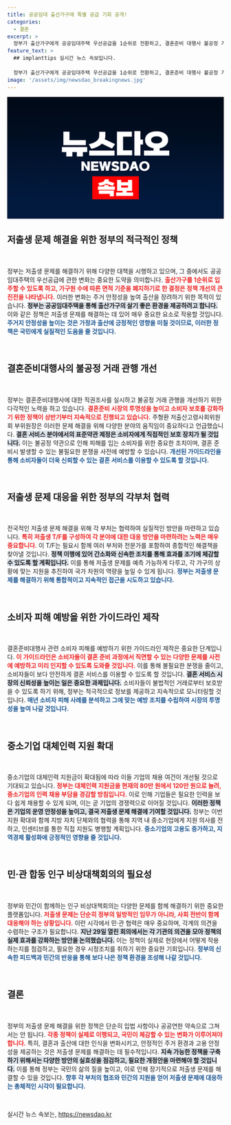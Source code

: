 ```yaml
---
title: 공공임대 출산가구에 특별 공급 기회 공개!
categories:
  - 결혼
excerpt: >
  정부가 출산가구에게 공공임대주택 우선공급을 1순위로 전환하고, 결혼준비 대행사 불공정 거래 관행 개선에 나섭니다. 저출산 문제 해결을 위한 적극적인 대응이 시작됩니다!
feature_text: >
  ## implanttips 실시간 뉴스 속보입니다.

  정부가 출산가구에게 공공임대주택 우선공급을 1순위로 전환하고, 결혼준비 대행사 불공정 거래 관행 개선에 나섭니다. 저출산 문제 해결을 위한 적극적인 대응이 시작됩니다!
image: '/assets/img/newsdao_breakingnews.jpg'
---
```


<p><img src="/assets/img/newsdao_breakingnews.jpg" alt="implanttips 속보" /></p>

<h2 data-ke-size="size26">저출생 문제 해결을 위한 정부의 적극적인 정책</h2>

<p data-ke-size="size16">&nbsp;</p>

<p>정부는 저출생 문제를 해결하기 위해 다양한 대책을 시행하고 있으며, 그 중에서도 공공임대주택의 우선공급에 관한 변화는 중요한 도약을 의미합니다. <b><span style="color: #ee2323;">출산가구를 1순위로 입주할 수 있도록 하고, 가구원 수에 따른 면적 기준을 폐지하기로 한 결정은 정책 개선의 큰 진전을 나타냅니다.</span></b> 이러한 변화는 주거 안정성을 높여 출산을 장려하기 위한 목적이 있습니다. <b><span style="background-color: #21538527;">정부는 공공임대주택을 통해 출산가구의 살기 좋은 환경을 제공하려고 합니다.</span></b> 이와 같은 정책은 저출생 문제를 해결하는 데 있어 매우 중요한 요소로 작용할 것입니다. <b><span style="color: #1a5490;">주거지 안정성을 높이는 것은 가정과 출산에 긍정적인 영향을 미칠 것이므로, 이러한 정책은 국민에게 실질적인 도움을 줄 것입니다.</span></b></p>

<p data-ke-size="size16">&nbsp;</p>

<h2 data-ke-size="size26">결혼준비대행사의 불공정 거래 관행 개선</h2>

<p data-ke-size="size16">&nbsp;</p>

<p>정부는 결혼준비대행사에 대한 직권조사를 실시하고 불공정 거래 관행을 개선하기 위한 다각적인 노력을 하고 있습니다. <b><span style="color: #ee2323;">결혼준비 시장의 투명성을 높이고 소비자 보호를 강화하기 위한 정책이 상반기부터 지속적으로 진행되고 있습니다.</span></b> 주형환 저출산고령사회위원회 부위원장은 이러한 문제 해결을 위해 다양한 분야의 움직임이 중요하다고 언급했습니다. <b><span style="background-color: #21538527;">결혼 서비스 분야에서의 표준약관 제정은 소비자에게 직접적인 보호 장치가 될 것입니다.</span></b> 이는 불공정 약관으로 인해 피해를 입는 소비자를 위한 중요한 조치이며, 결혼 준비시 발생할 수 있는 불필요한 분쟁을 사전에 예방할 수 있습니다. <b><span style="color: #1a5490;">개선된 가이드라인을 통해 소비자들이 더욱 신뢰할 수 있는 결혼 서비스를 이용할 수 있도록 할 것입니다.</span></b></p>

<p data-ke-size="size16">&nbsp;</p>

<h2 data-ke-size="size26">저출생 문제 대응을 위한 정부의 각부처 협력</h2>

<p data-ke-size="size16">&nbsp;</p>

<p>전국적인 저출생 문제 해결을 위해 각 부처는 협력하여 실질적인 방안을 마련하고 있습니다. <b><span style="color: #ee2323;">특히 저출생 T/F를 구성하여 각 분야에 대한 대응 방안을 마련하려는 노력은 매우 중요합니다.</span></b> 이 T/F는 필요시 함께 여러 부처와 전문가를 포함하여 종합적인 해결책을 찾아낼 것입니다. <b><span style="background-color: #21538527;">정책 이행에 있어 간소화와 신속한 조치를 통해 효과를 조기에 체감할 수 있도록 할 계획입니다.</span></b> 이를 통해 저출생 문제를 예측 가능하게 다루고, 각 가구의 상황에 맞는 지원을 추진하여 국가 차원의 역량을 높일 수 있게 됩니다. <b><span style="color: #1a5490;">정부는 저출생 문제를 해결하기 위해 통합적이고 지속적인 접근을 시도하고 있습니다.</span></b></p>

<p data-ke-size="size16">&nbsp;</p>

<h2 data-ke-size="size26">소비자 피해 예방을 위한 가이드라인 제작</h2>

<p data-ke-size="size16">&nbsp;</p>

<p>결혼준비대행사 관련 소비자 피해를 예방하기 위한 가이드라인 제작은 중요한 단계입니다. <b><span style="color: #ee2323;">이 가이드라인은 소비자들이 결혼 준비 과정에서 직면할 수 있는 다양한 문제를 사전에 예방하고 미리 인지할 수 있도록 도와줄 것입니다.</span></b> 이를 통해 불필요한 분쟁을 줄이고, 소비자들이 보다 안전하게 결혼 서비스를 이용할 수 있도록 할 것입니다. <b><span style="background-color: #21538527;">결혼 서비스 시장의 신뢰성을 높이는 일은 중요한 과제입니다.</span></b> 소비자들이 불법적인 거래로부터 보호받을 수 있도록 하기 위해, 정부는 적극적으로 정보를 제공하고 지속적으로 모니터링할 것입니다. <b><span style="color: #1a5490;">매년 소비자 피해 사례를 분석하고 그에 맞는 예방 조치를 수립하여 시장의 투명성을 높여 나갈 것입니다.</span></b></p>

<p data-ke-size="size16">&nbsp;</p>

<h2 data-ke-size="size26">중소기업 대체인력 지원 확대</h2>

<p data-ke-size="size16">&nbsp;</p>

<p>중소기업의 대체인력 지원금이 확대됨에 따라 이들 기업의 채용 여건이 개선될 것으로 기대되고 있습니다. <b><span style="color: #ee2323;">정부는 대체인력 지원금을 현재의 80만 원에서 120만 원으로 늘려, 중소기업의 인력 채용 부담을 경감할 방침입니다.</span></b> 이로 인해 기업들은 필요한 인력을 보다 쉽게 채용할 수 있게 되며, 이는 곧 기업의 경쟁력으로 이어질 것입니다. <b><span style="background-color: #21538527;">이러한 정책은 기업의 운영 안정성을 높이고, 결국 저출생 문제 해결에 기여할 것입니다.</span></b> 정부는 이번 지원 확대와 함께 지방 자치 단체와의 협력을 통해 지역 내 중소기업에게 지원 의사를 전하고, 인센티브를 통한 직접 지원도 병행할 계획입니다. <b><span style="color: #1a5490;">중소기업의 고용도 증가하고, 지역경제 활성화에 긍정적인 영향을 줄 것입니다.</span></b></p>

<p data-ke-size="size16">&nbsp;</p>

<h2 data-ke-size="size26">민·관 합동 인구 비상대책회의의 필요성</h2>

<p data-ke-size="size16">&nbsp;</p>

<p>정부와 민간이 함께하는 인구 비상대책회의는 다양한 문제를 함께 해결하기 위한 중요한 플랫폼입니다. <b><span style="color: #ee2323;">저출생 문제는 단순히 정부의 일방적인 임무가 아니라, 사회 전반이 함께 대응해야 하는 상황입니다.</span></b> 이런 시각에서 민·관 협력은 매우 중요하며, 각계의 의견을 수렴하는 구조가 필요합니다. <b><span style="background-color: #21538527;">지난 29일 열린 회의에서는 각 기관의 의견을 모아 정책의 실제 효과를 강화하는 방안을 논의했습니다.</span></b> 이는 정책이 실제로 현장에서 어떻게 작용하는지를 점검하고, 필요한 경우 시정조치를 취하기 위한 중요한 기회입니다. <b><span style="color: #1a5490;">정부의 신속한 피드백과 민간의 반응을 통해 보다 나은 정책 환경을 조성해 나갈 것입니다.</span></b></p>

<p data-ke-size="size16">&nbsp;</p>

<h2 data-ke-size="size26">결론</h2>

<p data-ke-size="size16">&nbsp;</p>

<p>정부의 저출생 문제 해결을 위한 정책은 단순히 입법 사항이나 공공연한 약속으로 그쳐서는 안 됩니다. <b><span style="color: #ee2323;">각종 정책이 실제로 이행되고, 국민이 체감할 수 있는 변화가 이루어져야 합니다.</span></b> 특히, 결혼과 출산에 대한 인식을 변화시키고, 안정적인 주거 환경과 고용 안정성을 제공하는 것은 저출생 문제를 해결하는 데 필수적입니다. <b><span style="background-color: #21538527;">지속 가능한 정책을 구축하기 위해서는 다양한 방안의 실효성을 점검하고, 필요한 개정안을 마련해야 할 것입니다.</span></b> 이를 통해 정부는 국민의 삶의 질을 높이고, 이로 인해 장기적으로 저출생 문제를 해결할 수 있을 것입니다. <b><span style="color: #1a5490;">향후 각 부처의 협조와 민간의 지원을 얻어 저출생 문제에 대응하는 총체적인 시각이 필요합니다.</span></b></p>

<p data-ke-size="size16">&nbsp;</p>
실시간 뉴스 속보는, <a href="https://newsdao.kr" rel="dofollow">https://newsdao.kr</a>


